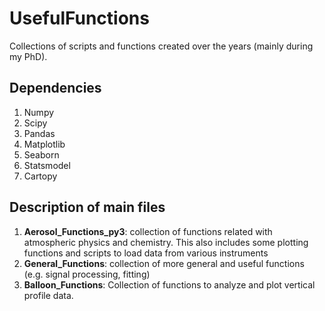 # UsefulFunctions
Collections of scripts and functions created over the years (mainly during my PhD).

## Dependencies
1. Numpy
2. Scipy
3. Pandas
4. Matplotlib
5. Seaborn
6. Statsmodel
7. Cartopy

## Description of main files
1. **Aerosol_Functions_py3**: collection of functions related with atmospheric physics and chemistry. This also includes some plotting functions and scripts to load data from various instruments
2. **General_Functions**: collection of more general and useful functions (e.g. signal processing, fitting)
3. **Balloon_Functions**: Collection of functions to analyze and plot vertical profile data.
